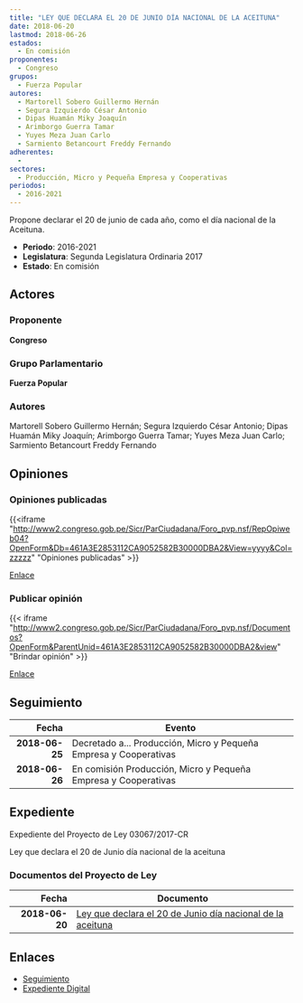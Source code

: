 ```yaml
---
title: "LEY QUE DECLARA EL 20 DE JUNIO DÍA NACIONAL DE LA ACEITUNA"
date: 2018-06-20
lastmod: 2018-06-26
estados: 
  - En comisión
proponentes: 
  - Congreso
grupos: 
  - Fuerza Popular
autores: 
  - Martorell Sobero Guillermo Hernán
  - Segura Izquierdo César Antonio
  - Dipas Huamán Miky Joaquín
  - Arimborgo Guerra Tamar
  - Yuyes Meza Juan Carlo
  - Sarmiento Betancourt Freddy Fernando
adherentes: 
  - 
sectores: 
  - Producción, Micro y Pequeña Empresa y Cooperativas
periodos: 
  - 2016-2021
---
```


Propone declarar el 20 de junio de cada año, como el día nacional de la Aceituna.

- **Periodo**: 2016-2021
- **Legislatura**: Segunda Legislatura Ordinaria 2017
- **Estado**: En comisión

## Actores

### Proponente

**Congreso**

### Grupo Parlamentario

**Fuerza Popular**

### Autores

Martorell Sobero Guillermo Hernán; Segura Izquierdo César Antonio; Dipas Huamán Miky Joaquín; Arimborgo Guerra Tamar; Yuyes Meza Juan Carlo; Sarmiento Betancourt Freddy Fernando


## Opiniones

### Opiniones publicadas

{{<iframe "http://www2.congreso.gob.pe/Sicr/ParCiudadana/Foro_pvp.nsf/RepOpiweb04?OpenForm&Db=461A3E2853112CA9052582B30000DBA2&View=yyyy&Col=zzzzz" "Opiniones publicadas" >}}

[Enlace](http://www2.congreso.gob.pe/Sicr/ParCiudadana/Foro_pvp.nsf/RepOpiweb04?OpenForm&Db=461A3E2853112CA9052582B30000DBA2&View=yyyy&Col=zzzzz)
### Publicar opinión

{{< iframe "http://www2.congreso.gob.pe/Sicr/ParCiudadana/Foro_pvp.nsf/Documentos?OpenForm&ParentUnid=461A3E2853112CA9052582B30000DBA2&view" "Brindar opinión" >}}

[Enlace](http://www2.congreso.gob.pe/Sicr/ParCiudadana/Foro_pvp.nsf/Documentos?OpenForm&ParentUnid=461A3E2853112CA9052582B30000DBA2&view)

## Seguimiento

| Fecha | Evento |
|------:|--------|
| **2018-06-25** | Decretado a... Producción, Micro y Pequeña Empresa y Cooperativas|
| **2018-06-26** | En comisión Producción, Micro y Pequeña Empresa y Cooperativas|


## Expediente

Expediente del Proyecto de Ley 03067/2017-CR

Ley que declara el 20 de Junio día nacional de la aceituna


### Documentos del Proyecto de Ley

| Fecha | Documento |
|------:|--------|
| **2018-06-20** | [Ley que declara el 20 de Junio día nacional de la aceituna](http://www.leyes.congreso.gob.pe/Documentos/2016_2021/Proyectos_de_Ley_y_de_Resoluciones_Legislativas/PL0306720180620..pdf) |

## Enlaces 

- [Seguimiento](http://www2.congreso.gob.pe/Sicr/TraDocEstProc/CLProLey2016.nsf/f7fff46988ca05b1052578e100829cc7/75a82c7f3bc18252052582b3005bc4e1?OpenDocument)
- [Expediente Digital](http://www2.congreso.gob.pe/Sicr/TraDocEstProc/CLProLey2016.nsf/f7fff46988ca05b1052578e100829cc7/75a82c7f3bc18252052582b3005bc4e1?OpenDocument&Click=05257FB7005EB655.eb71d0cf91d8294e05256cdf006b5706/$Body/0.1C6C)
